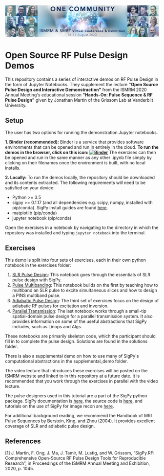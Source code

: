 ![banner](figures/VConference-Slider.jpg)

# Open Source RF Pulse Design Demos

This repository contains a series of interactive demos on RF Pulse Design in the form of Jupyter Notebooks. They supplement the lecture **"Open Source Pulse Design and Interactive Demonstraction"** from the ISMRM 2020 Annual Meeting's educational session **"Hands-On: Pulse Sequence & RF Pulse Design"** given by Jonathan Martin of the Grissom Lab at Vanderbilt University. 

## Setup

The user has two options for running the demonstration Jupyter notebooks.

**1. Binder (recommended):** Binder is a service that provides software environments that can be opened and run in entirely in the cloud. **To run the demos in the browser, click on this icon: [![Binder](https://mybinder.org/badge_logo.svg)](https://mybinder.org/v2/gh/jonbmartin/open-source-pulse-design/master)** The exercises can then be opened and run in the same manner as any other .ipynb file simply by clicking on their filenames once the environment is built, with no local installs.

**2. Locally:** To run the demos locally, the repository should be downloaded and its contents extracted. The following requirements will need to be satisfied on your device:
  - Python >= 3.5
  - sigpy >= 0.1.17 (and all dependencies e.g. scipy, numpy, installed with pip/conda). SigPy install guides are found [here](https://sigpy.readthedocs.io/en/latest/).
  - matplotlib (pip/conda)
  - jupyter notebook (pip/conda)
  
  Open the exercises in a notebook by navigating to the directory in which the repostory was installed and typing ``` jupyter notebook ``` into the terminal.
  
## Exercises
This demo is split into four sets of exercises, each in their own python notebook in the exercises folder:

1. [SLR Pulse Design](exercises/Ex1-SLR-Pulse-Design.ipynb): This notebook goes through the essentials of SLR pulse design with SigPy.
2. [Pulse Multibanding](exercises/Ex2-Multiband-Pulse-Design.ipynb): This notebook builds on the first by teaching how to multiband an SLR pulse to excite simultaneous slices and how to design a PINS multiband pulse.
3. [Adiabatic Pulse Design](exercises/Ex3-Adiabatic-Pulse-Design.ipynb): The third set of exercises focus on the design of adiabatic RF pulses for excitation and inversion.
4. [Parallel Transmission](exercises/Ex4-Parallel-Transmission.ipynb): The last notebook works through a small-tip spatial-domain pulse design for a parallel transmission system. It also provides information on some of the useful abstractions that SigPy includes, such as Linops and Algs. 

These notebooks are primarily skeleton code, which the participant should fill in to complete the pulse design. Solutions are found in the solutions folder. 

There is also a supplemental demo on how to use many of SigPy's computational abstractions in the supplemental_demo folder.

The video lecture that introduces these exercises will be posted on the ISMRM website and linked to in this repository at a future date. It is recommended that you work through the exercises in parallel with the video lecture. 

The pulse designers used in this tutorial are a part of the SigPy python package. SigPy documentation is [here](https://sigpy.readthedocs.io/en/latest), the source code is [here](https://github.com/mikgroup/sigpy), and tutorials on the use of SigPy for image recon are [here](https://github.com/mikgroup/sigpy-mri-tutorial).

For additional background reading, we recommend the Handbook of MRI Pulse Sequences by Berstein, King, and Zhou (2004). It provides excellent coverage of SLR and adiabatic pulse design. 

## References 

[1] J. Martin, F. Ong, J. Ma, J. Tamir, M. Lustig, and W. Grissom, “SigPy.RF: Comprehensive Open-Source RF Pulse Design Tools for Reproducible Research”, in Proceedings of the ISMRM Annual Meeting and Exhibition, 2020, p. 1045.

